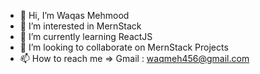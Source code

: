 - 👋 Hi, I’m Waqas Mehmood
- 👀 I’m interested in MernStack
- 🌱 I’m currently learning ReactJS
- 💞️ I’m looking to collaborate on MernStack Projects
- 📫 How to reach me => Gmail : waqmeh456@gmail.com

<!---
Waqasmehmood201138/Waqasmehmood201138 is a ✨ special ✨ repository because its `README.md` (this file) appears on your GitHub profile.
You can click the Preview link to take a look at your changes.
--->
